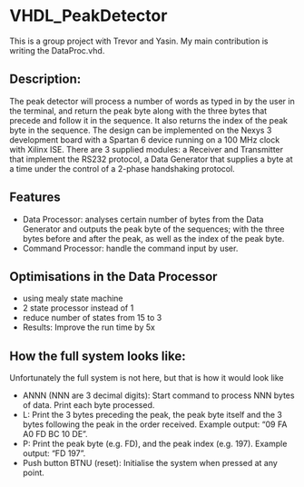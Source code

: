 # VHDL_PeakDetector
This is a group project with Trevor and Yasin. My main contribution is writing the DataProc.vhd. 


## Description: 
The peak detector will process a number of words as typed in by the user in the terminal, and return the peak byte along with the three bytes that precede and follow it in the sequence. It also returns the index of the peak byte in the sequence. The design can be implemented on the Nexys 3 development board with a Spartan 6 device running on a 100 MHz clock with Xilinx ISE. There are 3 supplied modules: a Receiver and Transmitter that implement the RS232 protocol, a Data Generator that supplies a byte at a time under the control of a 2-phase handshaking protocol.

## Features
- Data Processor: analyses certain number of bytes from the Data Generator and outputs the peak byte of the sequences; with the three bytes before and after the peak, as well as the index of the peak byte.
- Command Processor: handle the command input by user.

## Optimisations in the Data Processor
- using mealy state machine
- 2 state processor instead of 1
- reduce number of states from 15 to 3
- Results: Improve the run time by 5x

## How the full system looks like:
Unfortunately the full system is not here, but that is how it would look like
- ANNN (NNN are 3 decimal digits): Start command to process NNN bytes of data. Print each byte processed.
- L: Print the 3 bytes preceding the peak, the peak byte itself and the 3 bytes following the peak in the order received. Example output: “09 FA A0 FD BC 10 DE”.
- P: Print the peak byte (e.g. FD), and the peak index (e.g. 197). Example output: “FD 197”.
- Push button BTNU (reset): Initialise the system when pressed at any point.

